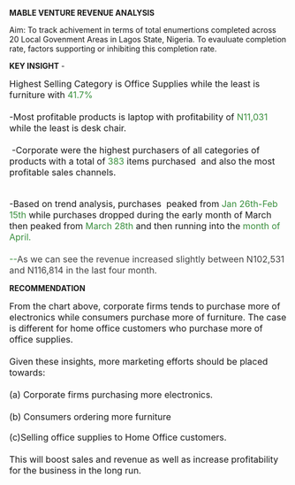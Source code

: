 **MABLE VENTURE REVENUE ANALYSIS**

Aim: To track achivement in terms of total enumertions completed across 20 Local Govenment Areas in Lagos State, Nigeria. To evauluate completion rate, factors supporting or inhibiting this completion rate.

**KEY INSIGHT**
-<div><font style="font-size: 20px;"></font><font style="font-size: 16px;">Highest Selling Category is Office Supplies while the least is furniture with<font color="#388e3c"> 41.7%</font></font></div><div><span style="font-size: 16px;"><br></span></div><div><span style="font-size: 16px;">-Most profitable products is laptop with profitability of </span><font color="#388e3c" style="font-size: 16px;">N11,031</font><span style="font-size: 16px;"> while the least is desk chair.</span><br></div><div><font style="font-size: 16px;"><br></font></div><div><font style="font-size: 16px;">&nbsp;-Corporate were the highest purchasers of all categories of products with a total of <font color="#388e3c">383</font> items purchased&nbsp; and also the most profitable sales channels.</font></div><div><span style="font-size: 16px;"><br></span></div><div><br></div><div><span style="font-size: 16px;">-Based on trend analysis, purchases&nbsp; peaked from</span><font color="#388e3c" style="font-size: 16px;"> Jan 26th-Feb 15th</font><span style="font-size: 16px;"> while purchases dropped during the early month of March then peaked from </span><font color="#388e3c" style="font-size: 16px;">March 28th</font><span style="font-size: 16px;"> and then running into the</span><font color="#388e3c" style="font-size: 16px;"> month of April.</font></div><div><font color="#388e3c" style="font-size: 16px;"><br></font></div><div><font color="#388e3c" style="font-size: 16px;">--</font><font style="font-size: 16px;" color="#434343">As we can see the revenue increased slightly between N102,531 and N116,814 in the last four month.
</font></div>

**RECOMMENDATION**
<div><font style="font-size: 16px;">From the chart above, corporate firms tends to purchase more of electronics while consumers purchase more of furniture. The case is different for home office customers who purchase more of office supplies.</font></div><div><font style="font-size: 16px;"><br></font></div><div><span style="font-size: 16px;">Given these insights, more marketing efforts should be placed towards:</span></div><div><span style="font-size: 16px;"><br></span></div><div><span style="font-size: 16px;">(a) Corporate firms purchasing more electronics.</span></div><div><span style="font-size: 16px;"><br></span></div><div><span style="font-size: 16px;">(b) Consumers ordering more furniture</span></div><div><br></div><div><span style="font-size: 16px;">(c)Selling office supplies to Home Office customers.</span></div><div><span style="font-size: 16px;"><br></span></div><div><span style="font-size: 16px;">This will boost sales and revenue as well as increase profitability for the business in the long run.</span></div>
